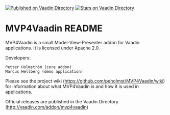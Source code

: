[![Published on Vaadin  Directory](https://img.shields.io/badge/Vaadin%20Directory-published-00b4f0.svg)](https://vaadin.com/directory/component/mvp4vaadin)
[![Stars on Vaadin Directory](https://img.shields.io/vaadin-directory/star/mvp4vaadin.svg)](https://vaadin.com/directory/component/mvp4vaadin)

MVP4Vaadin README
=================

MVP4Vaadin is a small Model-View-Presenter addon for Vaadin applications. 
It is licensed under Apache 2.0.

Developers:

	Petter Holmström (core addon)
	Marcus Hellberg (demo application)

Please see the project wiki (https://github.com/peholmst/MVP4Vaadin/wiki) for information about
what MVP4Vaadin is and how it is used in applications.

Official releases are published in the Vaadin Directory (http://vaadin.com/addon/mvp4vaadin)
